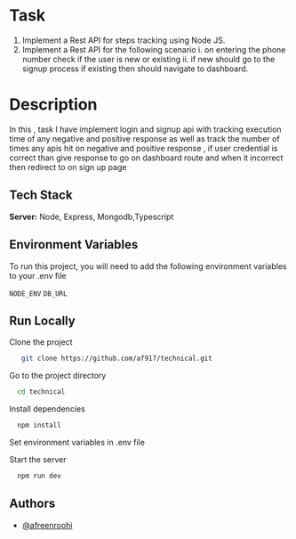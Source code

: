 # Task

1. Implement a Rest API for steps tracking using Node JS.
2. Implement a Rest API for the following scenario
   i. on entering the phone number check if the user is new or existing
   ii. if new should go to the signup process if existing then should navigate to dashboard.

# Description

In this , task I have implement login and signup api with tracking execution time of any negative and positive response as well as track the number of times any apis hit on negative and positive response , if user credential is correct than give response to go on dashboard route and when it incorrect then redirect to on sign up page

## Tech Stack

**Server:** Node, Express, Mongodb,Typescript

## Environment Variables

To run this project, you will need to add the following environment variables to your .env file

`NODE_ENV`
`DB_URL`

## Run Locally

Clone the project

```bash
   git clone https://github.com/af917/technical.git
```

Go to the project directory

```bash
  cd technical
```

Install dependencies

```bash
  npm install
```

Set environment variables in .env file

Start the server

```bash
  npm run dev
```

## Authors

- [@afreenroohi](https://github.com/af917/technical.git)
